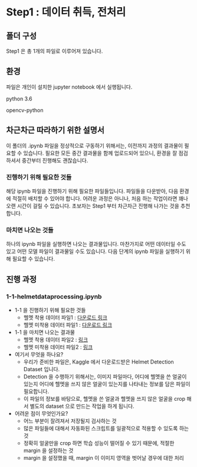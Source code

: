 # Step1 : 데이터 취득, 전처리

## 폴더 구성

Step1 은 총 1개의 파일로 이루어져 있습니다.

## 환경

파일은 개인이 설치한 jupyter notebook 에서 실행됩니다.

python 3.6

opencv-python

## 차근차근 따라하기 위한 설명서

이 폴더의 .ipynb 파일을 정상적으로 구동하기 위해서는, 이전까지 과정의 결과물이 필요할 수 있습니다. 필요한 모든 중간 결과물을 함께 업로드되어 있으니, 환경을 잘 점검하셔서 중간부터 진행해도 괜찮습니다.

### 진행하기 위해 필요한 것들

해당 ipynb 파일을 진행하기 위해 필요한 파일들입니다. 파일들을 다운받아, 다음 환경에 적절히 배치할 수 있어야 합니다. 어려운 과정은 아니나, 처음 하는 작업이라면 꽤나 오랜 시간이 걸릴 수 있습니다. 초보자는 Step1 부터 차근차근 진행해 나가는 것을 추천합니다.

### 마치면 나오는 것들

하나의 ipynb 파일을 실행하면 나오는 결과물입니다. 마찬가지로 어떤 데이터일 수도 있고 어떤 모델 파일이 결과물일 수도 있습니다. 다음 단계의 ipynb 파일을 실행하기 위해 필요할 수 있습니다.

## 진행 과정

### 1-1-helmetdataprocessing.ipynb

- 1-1 을 진행하기 위해 필요한 것들
    - 헬멧 착용 데이터 파일1 : [다운로드 링크]()
    - 헬멧 미착용 데이터 파일1 : [다운로드 링크](https://drive.google.com/file/d/1p7svGkjQfg-p0cIjdMa59KyiYEv7jZVC/view)
- 1-1 을 마치면 나오는 결과물
    - 헬멧 착용 데이터 파일2 : [링크](https://drive.google.com/file/d/1PeyTi_bW23ZSYvybofnON-qOmi5aG0Bi/view?usp=sharing)
    - 헬멧 미착용 데이터 파일2 : [링크](https://drive.google.com/file/d/1p7svGkjQfg-p0cIjdMa59KyiYEv7jZVC/view)
- 여기서 무엇을 하나요?
    - 우리가 준비한 파일은, Kaggle 에서 다운로드받은 Helmet Detection Dataset 입니다.
    - Detection 을 수행하기 위해서는, 이미지 파일마다, 어디에 헬멧을 쓴 얼굴이 있는지 어디에 헬멧을 쓰지 않은 얼굴이 있는지를 나타내는 정보를 담은 파일이 필요합니다.
    - 이 파일의 정보를 바탕으로, 헬멧을 쓴 얼굴과 헬멧을 쓰지 않은 얼굴을 crop 해서 별도의 dataset 으로 만드는 작업을 하게 됩니다.
- 어려운 점이 무엇인가요?
    - 어느 부분이 잘려져서 저장될지 검사하는 것
    - 많은 파일들에 대해서 자동화된 스크립트를 일괄적으로 적용할 수 있도록 하는 것
    - 정확히 얼굴만을 crop 하면 학습 성능이 떨어질 수 있기 때문에, 적절한 margin 을 설정하는 것
    - margin 을 설정했을 때, margin 이 이미지 영역을 벗어날 경우에 대한 처리
